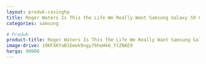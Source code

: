 ```yaml
---
layout: produk-casinghp
title: Roger Waters Is This the Life We Really Want Samsung Galaxy S9 Case
categories: samsung

# Produk
product-title: Roger Waters Is This the Life We Really Want Samsung Galaxy S9 Case
image-drive: 19KFXKYaB1Emek9ngy76heHk6_YlZNAE9
harga: 90000
---
```

